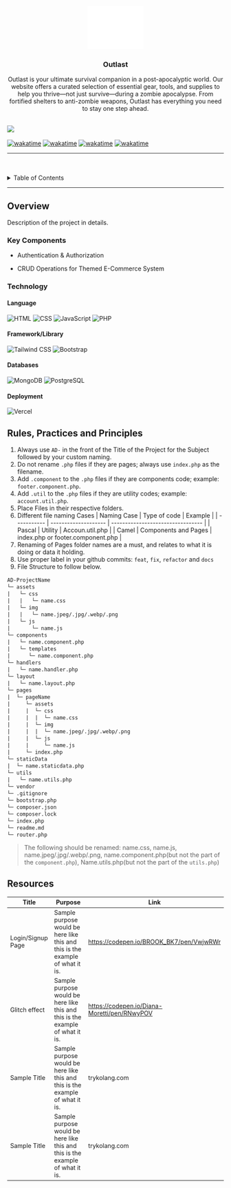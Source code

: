 <a name="readme-top">

<br/>

<br />
<div align="center">
  <a href="https://github.com/sdoxina/AD-Finals-Shaymin">
  <!-- TODO: If you want to add logo or banner you can add it here -->
    <img src="./assets/img/nyebe_white.png" alt="Nyebe" width="130" height="100">
  </a>
  <h3 align="center">Outlast</h3>
</div>
<div align="center">
Outlast is your ultimate survival companion in a post-apocalyptic world. Our website offers a curated selection of         essential gear, tools, and supplies to help you thrive—not just survive—during a zombie apocalypse. From fortified shelters to anti-zombie weapons, Outlast has everything you need to stay one step ahead.
</div>

<br />


![](https://visit-counter.vercel.app/counter.png?page=sdoxina/AD-Finals-Shaymin)

[![wakatime](https://wakatime.com/badge/user/443593d2-a49b-4deb-9e6c-bfa25506f1aa/project/d8ed5cda-cafb-47c5-908e-4ec4dffc1750.svg)](https://wakatime.com/badge/user/443593d2-a49b-4deb-9e6c-bfa25506f1aa/project/d8ed5cda-cafb-47c5-908e-4ec4dffc1750)
[![wakatime](https://wakatime.com/badge/user/92714f91-5bd0-4e5f-ad0e-ceb54c8406d2/project/41ef207f-725d-4863-8046-bfb3f133a597.svg)](https://wakatime.com/badge/user/92714f91-5bd0-4e5f-ad0e-ceb54c8406d2/project/41ef207f-725d-4863-8046-bfb3f133a597)
[![wakatime](https://wakatime.com/badge/user/50d53971-71c4-47c9-a5ac-6d633c759326/project/773143f7-908b-4f91-a8a0-1566d88f8e25.svg)](https://wakatime.com/badge/user/50d53971-71c4-47c9-a5ac-6d633c759326/project/773143f7-908b-4f91-a8a0-1566d88f8e25)
[![wakatime](https://wakatime.com/badge/user/65f5d1d3-0933-4b6c-b6df-d8bf043e70be/project/9072e330-ba90-4d0f-8f33-5f9a0cdb57b0.svg)](https://wakatime.com/badge/user/65f5d1d3-0933-4b6c-b6df-d8bf043e70be/project/9072e330-ba90-4d0f-8f33-5f9a0cdb57b0)

---

<br />
<br />

<details>
  <summary>Table of Contents</summary>
  <ol>
    <li>
      <a href="#overview">Overview</a>
      <ol>
        <li>
          <a href="#key-components">Key Components</a>
        </li>
        <li>
          <a href="#technology">Technology</a>
        </li>
      </ol>
    </li>
    <li>
      <a href="#rule,-practices-and-principles">Rules, Practices and Principles</a>
    </li>
    <li>
      <a href="#resources">Resources</a>
    </li>
  </ol>
</details>

---

## Overview

<!-- TODO: To be changed -->
<!-- The following are just sample -->

Description of the project in details.

### Key Components

- Authentication & Authorization
<!-- TODO: Draft -->
- CRUD Operations for Themed E-Commerce System

### Technology

<!-- TODO: List of Technology Used -->
#### Language
![HTML](https://img.shields.io/badge/HTML-E34F26?style=for-the-badge&logo=html5&logoColor=white)
![CSS](https://img.shields.io/badge/CSS-1572B6?style=for-the-badge&logo=css3&logoColor=white)
![JavaScript](https://img.shields.io/badge/JavaScript-F7DF1E?style=for-the-badge&logo=javascript&logoColor=white)
![PHP](https://img.shields.io/badge/PHP-777BB4?style=for-the-badge&logo=php&logoColor=white)

#### Framework/Library
![Tailwind CSS](https://img.shields.io/badge/Tailwind_CSS-06B6D4?style=for-the-badge&logo=tailwindcss&logoColor=white)
![Bootstrap](https://img.shields.io/badge/Bootstrap-7952B3?style=for-the-badge&logo=bootstrap&logoColor=white)

#### Databases
![MongoDB](https://img.shields.io/badge/MongoDB-47A248?style=for-the-badge&logo=mongodb&logoColor=white)
![PostgreSQL](https://img.shields.io/badge/PostgreSQL-336791?style=for-the-badge&logo=postgresql&logoColor=white)

#### Deployment
![Vercel](https://img.shields.io/badge/Vercel-000000?style=for-the-badge&logo=vercel&logoColor=white)

## Rules, Practices and Principles

<!-- Do not Change this -->

1. Always use `AD-` in the front of the Title of the Project for the Subject followed by your custom naming.
2. Do not rename `.php` files if they are pages; always use `index.php` as the filename.
3. Add `.component` to the `.php` files if they are components code; example: `footer.component.php`.
4. Add `.util` to the `.php` files if they are utility codes; example: `account.util.php`.
5. Place Files in their respective folders.
6. Different file naming Cases
   | Naming Case | Type of code         | Example                           |
   | ----------- | -------------------- | --------------------------------- |
   | Pascal      | Utility              | Accoun.util.php                   |
   | Camel       | Components and Pages | index.php or footer.component.php |
8. Renaming of Pages folder names are a must, and relates to what it is doing or data it holding.
9. Use proper label in your github commits: `feat`, `fix`, `refactor` and `docs`
10. File Structure to follow below.

```
AD-ProjectName
└─ assets
|   └─ css
|   |   └─ name.css
|   └─ img
|   |   └─ name.jpeg/.jpg/.webp/.png
|   └─ js
|       └─ name.js
└─ components
|   └─ name.component.php
|   └─ templates
|      └─ name.component.php
└─ handlers
|   └─ name.handler.php
└─ layout
|   └─ name.layout.php
└─ pages
|  └─ pageName
|     └─ assets
|     |  └─ css
|     |  |  └─ name.css
|     |  └─ img
|     |  |  └─ name.jpeg/.jpg/.webp/.png
|     |  └─ js
|     |     └─ name.js
|     └─ index.php
└─ staticData
|  └─ name.staticdata.php
└─ utils
|   └─ name.utils.php
└─ vendor
└─ .gitignore
└─ bootstrap.php
└─ composer.json
└─ composer.lock
└─ index.php
└─ readme.md
└─ router.php
```
> The following should be renamed: name.css, name.js, name.jpeg/.jpg/.webp/.png, name.component.php(but not the part of the `component.php`), Name.utils.php(but not the part of the `utils.php`)

## Resources

<!-- TODO: Add References -->

| Title        | Purpose                                                                       | Link          |
| ------------ | ----------------------------------------------------------------------------- | ------------- |
| Login/Signup Page | Sample purpose would be here like this and this is the example of what it is. | https://codepen.io/BROOK_BK7/pen/VwjwRWr |
| Glitch effect | Sample purpose would be here like this and this is the example of what it is. | https://codepen.io/Diana-Moretti/pen/RNwyPOV |
| Sample Title | Sample purpose would be here like this and this is the example of what it is. | trykolang.com |
| Sample Title | Sample purpose would be here like this and this is the example of what it is. | trykolang.com |

